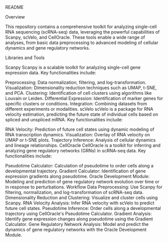 README

Overview

This repository contains a comprehensive toolkit for analyzing single-cell RNA sequencing (scRNA-seq) data, leveraging the powerful capabilities of Scanpy, scVelo, and CellOracle. These tools enable a wide range of analyses, from basic data preprocessing to advanced modeling of cellular dynamics and gene regulatory networks.

Libraries and Tools

Scanpy
Scanpy is a scalable toolkit for analyzing single-cell gene expression data. Key functionalities include:

Preprocessing: Data normalization, filtering, and log-transformation.
Visualization: Dimensionality reduction techniques such as UMAP, t-SNE, and PCA.
Clustering: Identification of cell clusters using algorithms like Louvain or Leiden.
Differential Expression: Identification of marker genes for specific clusters or conditions.
Integration: Combining datasets from different experiments or modalities.
scVelo
scVelo is a package for RNA velocity estimation, predicting the future state of individual cells based on spliced and unspliced mRNA. Key functionalities include:

RNA Velocity: Prediction of future cell states using dynamic modeling of RNA transcription dynamics.
Visualization: Overlay of RNA velocity on UMAP or t-SNE plots.
Trajectory Inference: Analysis of cellular dynamics and lineage relationships.
CellOracle
CellOracle is a toolkit for inferring and analyzing gene regulatory networks (GRNs) in scRNA-seq data. Key functionalities include:

Pseudotime Calculator: Calculation of pseudotime to order cells along a developmental trajectory.
Gradient Calculator: Identification of gene expression gradients along pseudotime.
Oracle Development Module: Modeling and prediction of gene regulatory network evolution over time or in response to perturbations.
Workflow
Data Preprocessing: Use Scanpy for filtering, normalization, and log-transformation of scRNA-seq data.
Dimensionality Reduction and Clustering: Visualize and cluster cells using Scanpy.
RNA Velocity Analysis: Infer RNA velocity with scVelo to predict future cell states.
Pseudotime Inference: Order cells along a developmental trajectory using CellOracle's Pseudotime Calculator.
Gradient Analysis: Identify gene expression changes along pseudotime using the Gradient Calculator.
Gene Regulatory Network Analysis: Model and predict the dynamics of gene regulatory networks with the Oracle Development Module.
